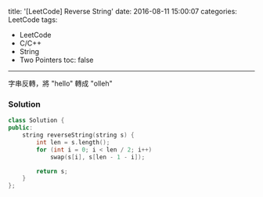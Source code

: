 title: '[LeetCode] Reverse String'
date: 2016-08-11 15:00:07
categories: LeetCode
tags:
- LeetCode
- C/C++
- String
- Two Pointers
toc: false
---
字串反轉，將 "hello" 轉成 "olleh"

<!-- more -->

### Solution

```c++
class Solution {
public:
    string reverseString(string s) {
        int len = s.length();
        for (int i = 0; i < len / 2; i++)
            swap(s[i], s[len - 1 - i]);

        return s;
    }
};
```
